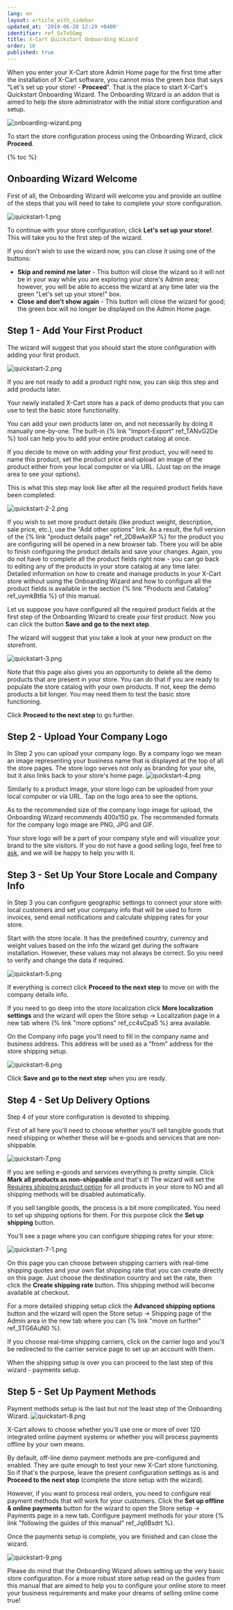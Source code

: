 ```yaml
---
lang: en
layout: article_with_sidebar
updated_at: '2019-06-28 12:29 +0400'
identifier: ref_5xTo5Gmg
title: X-Cart Quickstart Onboarding Wizard
order: 10
published: true
---
```

When you enter your X-Cart store Admin Home page for the first time after the installation of X-Cart software, you cannot miss the green box that says "Let's set up your store! - **Proceed**". That is the place to start X-Cart's Quickstart Onboarding Wizard. The Onboarding Wizard is an addon that is aimed to help the store administrator with the initial store configuration and setup.

![onboarding-wizard.png]({{site.baseurl}}/attachments/ref_5xTo5Gmg/onboarding-wizard.png)

To start the store configuration process using the Onboarding Wizard, click **Proceed**.

{% toc %}

## Onboarding Wizard Welcome

First of all, the Onboarding Wizard will welcome you and provide an outline of the steps that you will need to take to complete your store configuration.

![quickstart-1.png]({{site.baseurl}}/attachments/ref_5xTo5Gmg/quickstart-1.png)

To continue with your store configuration, click **Let's set up your store!**. This will take you to the first step of the wizard.

If you don't wish to use the wizard now, you can close it using one of the buttons: 

* **Skip and remind me later** - This button will close the wizard so it will not be in your way while you are exploring your store's Admin area; however, you will be able to access the wizard at any time later via the green "Let's set up your store!" box.
* **Close and don't show again** - This button will close the wizard for good; the green box will no longer be displayed on the Admin Home page.
 
## Step 1 - Add Your First Product

The wizard will suggest that you should start the store configuration with adding your first product. 

![quickstart-2.png]({{site.baseurl}}/attachments/ref_5xTo5Gmg/quickstart-2.png)

If you are not ready to add a product right now, you can skip this step and add products later. 

Your newly installed X-Cart store has a pack of demo products that you can use to test the basic store functionality.

You can add your own products later on, and not necessarily by doing it manually one-by-one. The built-in {% link "Import-Export" ref_TANvG2De %} tool can help you to add your entire product catalog at once.

If you decide to move on with adding your first product, you will need to name this product, set the product price and upload an image of the product either from your local computer or via URL. (Just tap on the image area to see your options). 

This is what this step may look like after all the required product fields have been completed:

![quickstart-2-2.png]({{site.baseurl}}/attachments/ref_5xTo5Gmg/quickstart-2-2.png)

If you wish to set more product details (like product weight, description, sale price, etc.), use the "Add other options" link. As a result, the full version of the {% link "product details page" ref_2D8wAeXP %} for the product you are configuring will be opened in a new browser tab. There you will be able to finish configuring the product details and save your changes. Again, you do not have to complete all the product fields right now - you can go back to editing any of the products in your store catalog at any time later. Detailed information on how to create and manage products in your X-Cart store without using the Onboarding Wizard and how to configure all the product fields is available in the section {% link "Products and Catalog" ref_uymkBt6a %} of this manual. 

Let us suppose you have configured all the required product fields at the first step of the Onboarding Wizard to create your first product. Now you can click the button **Save and go to the next step**.

The wizard will suggest that you take a look at your new product on the storefront. 

![quickstart-3.png]({{site.baseurl}}/attachments/ref_5xTo5Gmg/quickstart-3.png)

Note that this page also gives you an opportunity to delete all the demo products that are present in your store. You can do that if you are ready to populate the store catalog with your own products. If not, keep the demo products a bit longer. You may need them to test the basic store functioning.

Click **Proceed to the next step** to go further.

## Step 2 - Upload Your Company Logo

In Step 2 you can upload your company logo. By a company logo we mean an image representing your business name that is displayed at the top of all the store pages. The store logo serves not only as branding for your site, but it also links back to your store's home page.
![quickstart-4.png]({{site.baseurl}}/attachments/ref_5xTo5Gmg/quickstart-4.png)

Similarly to a product image, your store logo can be uploaded from your local computer or via URL. Tap on the logo area to see the options. 

As to the recommended size of the company logo image for upload, the Onboarding Wizard recommends 400x150 px. The recommended formats for the company logo image are PNG, JPG and GIF.

Your store logo will be a part of your company style and will visualize your brand to the site visitors. If you do not have a good selling logo, feel free to [ask](https://www.x-cart.com/contact-us.html#design), and we will be happy to help you with it. 


## Step 3 - Set Up Your Store Locale and Company Info

In Step 3 you can configure geographic settings to connect your store with local customers and set your company info that will be used to form invoices, send email notifications and calculate shipping rates for your store.

Start with the store locale. It has the predefined country, currency and weight values based on the info the wizard get during the software installation. However, these values may not always be correct. So you need to verify and change the data if required.

![quickstart-5.png]({{site.baseurl}}/attachments/ref_5xTo5Gmg/quickstart-5.png)

If everything is correct click **Proceed to the next step** to move on with the company details info. 

If you need to go deep into the store localization click **More localization settings** and the wizard will open the Store setup -> Localization page in a new tab where {% link "more options" ref_cc4sCpa5 %} area available.

On the Company info page you'll need to fill in the company name and business address. This address will be used as a "from" address for the store shipping setup.

![quickstart-6.png]({{site.baseurl}}/attachments/ref_5xTo5Gmg/quickstart-6.png)

Click **Save and go to the next step** when you are ready.

## Step 4 - Set Up Delivery Options

Step 4 of your store configuration is devoted to shipping. 

First of all here you'll need to choose whether you'll sell tangible goods that need shipping or whether these will be e-goods and services that are non-shippable. 

![quickstart-7.png]({{site.baseurl}}/attachments/ref_5xTo5Gmg/quickstart-7.png)

If you are selling e-goods and services everything is pretty simple. Click **Mark all products as non-shippable** and that's it! The wizard will set the [Requires shipping product option](https://kb.x-cart.com/products/products/managing_products/adding_products/basic_product_setup.html#shipping) for all products in your store to NO and all shipping methods will be disabled automatically.

If you sell tangible goods, the process is a bit more complicated. You need to set up shipping options for them. For this purpose click the **Set up shipping** button.

You'll see a page where you can configure shipping rates for your store:

![quickstart-7-1.png]({{site.baseurl}}/attachments/ref_5xTo5Gmg/quickstart-7-1.png)

On this page you can choose between shipping carriers with real-time shipping quotes and your own flat shipping rate that you can create directly on this page. Just choose the destination country and set the rate, then click the **Create shipping rate** button. This shipping method will become available at checkout. 

For a more detailed shipping setup click the **Advanced shipping options** button and the wizard will open the Store setup -> Shipping page of the Admin area in the new tab where you can {% link "move on further" ref_3TG6AuN0 %}. 

If you choose real-time shipping carriers, click on the carrier logo and you'll be redirected to the carrier service page to set up an account with them. 

When the shipping setup is over you can proceed to the last step of this wizard - payments setup.

## Step 5 - Set Up Payment Methods

Payment methods setup is the last but not the least step of the Onboarding Wizard. 
![quickstart-8.png]({{site.baseurl}}/attachments/ref_5xTo5Gmg/quickstart-8.png)

X-Cart allows to choose whether you'll use one or more of over 120 integrated online payment systems or whether you will process payments offline by your own means. 

By default, off-line demo payment methods are pre-configured and enabled. They are quite enough to test your new X-Cart store functioning. So if that's the purpose, leave the present configuration settings as is and **Proceed to the next step** (complete the store setup with the wizard).

However, if you want to process real orders, you need to configure real payment methods that will work for your customers. Click the **Set up offline & online payments** button for the wizard to open the Store setup -> Payments page in a new tab. Configure payment methods for your store {% link "following the guides of this manual" ref_Jq6Bsdrt %}. 

Once the payments setup is complete, you are finished and can close the wizard.

![quickstart-9.png]({{site.baseurl}}/attachments/ref_5xTo5Gmg/quickstart-9.png)

Please do mind that the Onboarding Wizard allows setting up the very basic store configuration. For a more robust store setup read on the guides from this manual that are aimed to help you to configure your online store to meet your business requirements and make your dreams of selling online come true!

